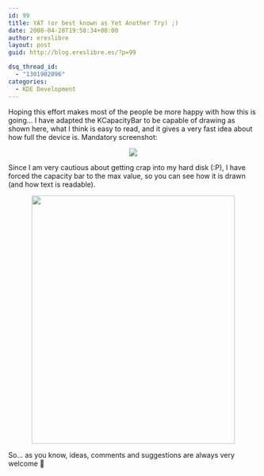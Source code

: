 ```yaml
---
id: 99
title: YAT (or best known as Yet Another Try) ;)
date: 2008-04-28T19:58:34+00:00
author: ereslibre
layout: post
guid: http://blog.ereslibre.es/?p=99

dsq_thread_id:
  - "1301902096"
categories:
  - KDE Development
---
```

Hoping this effort makes most of the people be more happy with how this is going&#8230; I have adapted the KCapacityBar to be capable of drawing as shown here, what I think is easy to read, and it gives a very fast idea about how full the device is. Mandatory screenshot:

<p align="center">
  <img src="http://media.ereslibre.es/2008/04/kpropertiesdialog15.png" border="0" />
</p>

Since I am very cautious about getting crap into my hard disk (:P), I have forced the capacity bar to the max value, so you can see how it is drawn (and how text is readable).

<p align="center">
  <img src="http://media.ereslibre.es/2008/04/kpropertiesdialog16.png" width="410" border="0" height="500" />
</p>

So&#8230; as you know, ideas, comments and suggestions are always very welcome 🙂